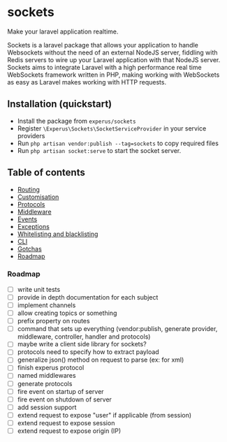 # sockets
Make your laravel application realtime.

Sockets is a laravel package that allows your application to handle Websockets without the need of an external NodeJS server, fiddling with Redis servers to wire up your Laravel application with that NodeJS server. Sockets aims to integrate Laravel with a high performance real time WebSockets framework written in PHP, making working with WebSockets as easy as Laravel makes working with HTTP requests.

## Installation (quickstart)

- Install the package from `experus/sockets`
- Register `\Experus\Sockets\SocketServiceProvider` in your service providers
- Run `php artisan vendor:publish --tag=sockets` to copy required files
- Run `php artisan socket:serve` to start the socket server.

## Table of contents

- [Routing](docs/routing.md)
- [Customisation](docs/provider.md)
- [Protocols](docs/protocols.md)
- [Middleware](docs/middleware.md)
- [Events](docs/events.md)
- [Exceptions](docs/exceptions.md)
- [Whitelisting and blacklisting](docs/listing.md)
- [CLI](docs/artisan.md)
- [Gotchas](docs/gotchas.md)
- [Roadmap](#roadmap)

### Roadmap

- [ ] write unit tests
- [ ] provide in depth documentation for each subject
- [ ] implement channels
- [ ] allow creating topics or something
- [ ] prefix property on routes
- [ ] command that sets up everything (vendor:publish, generate provider, middleware, controller, handler and protocols)
- [ ] maybe write a client side library for sockets?
- [ ] protocols need to specify how to extract payload
- [ ] generalize json() method on request to parse (ex: for xml)
- [ ] finish experus protocol
- [ ] named middlewares
- [ ] generate protocols
- [ ] fire event on startup of server
- [ ] fire event on shutdown of server
- [ ] add session support
- [ ] extend request to expose "user" if applicable (from session)
- [ ] extend request to expose session
- [ ] extend request to expose origin (IP)